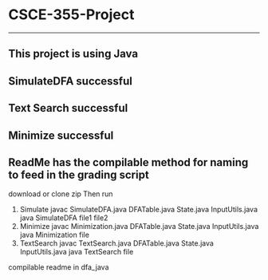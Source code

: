 # CSCE-355-Project
------------------------------------------------------------------------------------------------------------
This project is using Java
------------------------------------------------------------------------------------------------------------
SimulateDFA
successful
------------------------------------------------------------------------------------------------------------
Text Search
successful
------------------------------------------------------------------------------------------------------------
Minimize 
successful
------------------------------------------------------------------------------------------------------------
ReadMe has the compilable method for naming to feed in the grading script
------------------------------------------------------------------------------------------------------------


download or clone zip
Then run 
1. Simulate
	javac SimulateDFA.java  DFATable.java State.java  InputUtils.java
	java   SimulateDFA file1 file2
2. Minimize
	javac Minimization.java DFATable.java State.java  InputUtils.java
	java Minimization file
3. TextSearch
    javac TextSearch.java DFATable.java State.java  InputUtils.java	
	java TextSearch file
	
	
compilable readme in dfa_java
	


